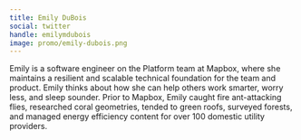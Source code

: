 ```yaml
---
title: Emily DuBois
social: twitter
handle: emilymdubois
image: promo/emily-dubois.png
---
```


Emily is a software engineer on the Platform team at Mapbox, where she maintains a resilient and scalable technical foundation for the team and product. Emily thinks about how she can help others work smarter, worry less, and sleep sounder. Prior to Mapbox, Emily caught fire ant-attacking flies, researched coral geometries, tended to green roofs, surveyed forests, and managed energy efficiency content for over 100 domestic utility providers.
